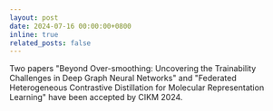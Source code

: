 ```yaml
---
layout: post
date: 2024-07-16 00:00:00+0800
inline: true
related_posts: false
---
```


Two papers "Beyond Over-smoothing: Uncovering the Trainability Challenges in Deep Graph Neural Networks" and "Federated Heterogeneous Contrastive Distillation for Molecular Representation Learning" have been accepted by CIKM 2024.

